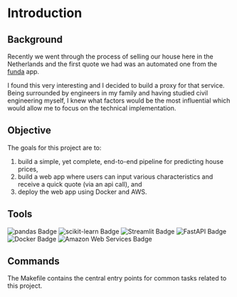 # Introduction

## Background

Recently we went through the process of selling our house here in the Netherlands and the first quote we had was an automated one from the [funda](https://funda.nl) app. 

I found this very interesting and I decided to build a proxy for that service. Being surrounded by engineers in my family and having studied civil engineering myself, I knew what factors would be the most influential which would allow me to focus on the technical implementation. 

## Objective

The goals for this project are to:

1. build a simple, yet complete, end-to-end pipeline for predicting house prices,
2. build a web app where users can input various characteristics and receive a quick quote (via an api call), and
3. deploy the web app using Docker and AWS.

## Tools
![pandas Badge](https://img.shields.io/badge/pandas-150458?logo=pandas&logoColor=fff&style=plastic)
![scikit-learn Badge](https://img.shields.io/badge/scikit--learn-F7931E?logo=scikitlearn&logoColor=fff&style=plastic)
![Streamlit Badge](https://img.shields.io/badge/Streamlit-FF4B4B?logo=streamlit&logoColor=fff&style=plastic)
![FastAPI Badge](https://img.shields.io/badge/FastAPI-009688?logo=fastapi&logoColor=fff&style=plastic)
![Docker Badge](https://img.shields.io/badge/Docker-2496ED?logo=docker&logoColor=fff&style=plastic)
![Amazon Web Services Badge](https://img.shields.io/badge/Amazon%20Web%20Services-232F3E?logo=amazonwebservices&logoColor=fff&style=plastic)

## Commands

The Makefile contains the central entry points for common tasks related to this project.


